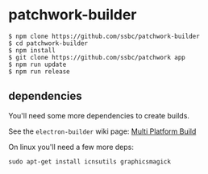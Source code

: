 # patchwork-builder

```shell
$ npm clone https://github.com/ssbc/patchwork-builder
$ cd patchwork-builder
$ npm install
$ git clone https://github.com/ssbc/patchwork app
$ npm run update
$ npm run release
```

## dependencies

You'll need some more dependencies to create builds.

See the `electron-builder` wiki page: [Multi Platform Build](https://github.com/electron-userland/electron-builder/wiki/Multi-Platform-Build)

On linux you'll need a few more deps:

```
sudo apt-get install icnsutils graphicsmagick
```
